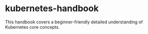 # kubernetes-handbook
This handbook covers a beginner-friendly detailed understanding of Kubernetes core concepts. 
